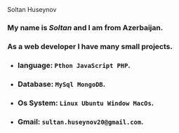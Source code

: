 <div className="tag-name"><i className="fas fa-user"></i> Soltan <span>Huseynov</span></div>

### My name is *Soltan* and I am from Azerbaijan.</br>
### As a **web developer** I have many small projects.</br>
- ### language: `Pthon JavaScript PHP`.</br>
- ### Database: `MySql MongoDB`.</br>
- ### Os System: `Linux Ubuntu Window MacOs`.
- ### Gmail: `sultan.huseynov20@gmail.com`.
